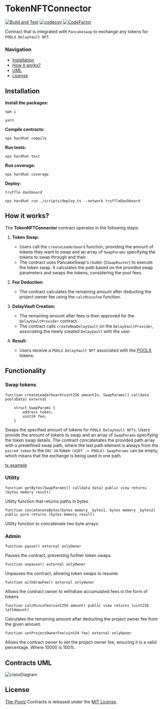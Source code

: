 # TokenNFTConnector
[![Build and Test](https://github.com/The-Poolz/TokenNFTConnector/actions/workflows/node.js.yml/badge.svg)](https://github.com/The-Poolz/TokenNFTConnector/actions/workflows/node.js.yml)
[![codecov](https://codecov.io/gh/The-Poolz/TokenNFTConnector/graph/badge.svg)](https://codecov.io/gh/The-Poolz/TokenNFTConnector)
[![CodeFactor](https://www.codefactor.io/repository/github/the-poolz/TokenNFTConnector/badge)](https://www.codefactor.io/repository/github/the-poolz/TokenNFTConnector)

Contract that is integrated with `Pancakeswap` to exchange any tokens for `POOLX DelayVault NFT`.

### Navigation

-   [Installation](#installation)
-   [How it works?](#how-it-works)
-   [UML](#contracts-uml)
-   [License](#license)

## Installation

**Install the packages:**

```console
npm i
```

```console
yarn
```

**Compile contracts:**

```console
npx hardhat compile
```

**Run tests:**

```console
npx hardhat test
```

**Run coverage:**

```console
npx hardhat coverage
```

**Deploy:**

```console
truffle dashboard
```

```console
npx hardhat run ./scripts/deploy.ts --network truffleDashboard
```

## How it works?

The **TokenNFTConnector** contract operates in the following steps:

1. **Token Swap:**

    - Users call the `createLeaderboard` function, providing the amount of tokens they want to swap and an array of `SwapParams` specifying the tokens to swap through and their.
    - The contract uses PancakeSwap's router (`ISwapRouter`) to execute the token swap. It calculates the path based on the provided swap parameters and swaps the tokens, considering the pool fees.

2. **Fee Deduction:**

    - The contract calculates the remaining amount after deducting the project owner fee using the `calcMinusFee` function.

3. **DelayVault Creation:**

    - The remaining amount after fees is then approved for the `DelayVaultProvider` contract.
    - The contract calls `createNewDelayVault` on the `DelayVaultProvider`, associating the newly created `DelayVault` with the user.

4. **Result:**
    - Users receive a `POOLX DelayVault NFT` associated with the [POOLX](https://bscscan.com/token/0xbaea9aba1454df334943951d51116ae342eab255) tokens.

## Functionality

### Swap tokens

```solidity
function createLeaderboard(uint256 amountIn, SwapParams[] calldata poolsData) external
```

```solidity
    struct SwapParams {
        address token;
        uint24 fee;
    }
```

Swaps the specified amount of tokens for `POOLX DelayVault NFTs`. Users provide the amount of tokens to swap and an array of `SwapParams` specifying the token swap details. The contract concatenates the provided path array with a predefined swap path, where the last path element is always from the `paired token` to the `ERC-20` token `(USDT -> POOLX)`. `SwapParams` can be empty, which means that the exchange is being used in one path.

[tx example](https://testnet.bscscan.com/tx/0x7fda3a05917d6449a10b93a215d4781afdbafb8498f70a67dfd107c5334e206d)

### Utility

```solidity
function getBytes(SwapParams[] calldata data) public view returns (bytes memory result)
```

Utility function that returns paths in bytes.

```solidity
function concatenateBytes(bytes memory _bytes1, bytes memory _bytes2) public pure returns (bytes memory result)
```

Utility function to concatenate two byte arrays.

### Admin

```solidity
function pause() external onlyOwner
```

Pauses the contract, preventing further token swaps.

```solidity
function unpause() external onlyOwner
```

Unpauses the contract, allowing token swaps to resume.

```solidity
function withdrawFee() external onlyOwner
```

Allows the contract owner to withdraw accumulated fees in the form of tokens.

```solidity
function calcMinusFee(uint256 amount) public view returns (uint256 leftAmount)
```

Calculates the remaining amount after deducting the project owner fee from the given amount.

```solidity
function setProjectOwnerFee(uint24 fee) external onlyOwner
```

Allows the contract owner to set the project owner fee, ensuring it is a valid percentage. Where 10000 is 100%.

## Contracts UML

![classDiagram](https://github.com/The-Poolz/LockDealNFT.DelayVaultProvider/assets/68740472/1610209b-61ce-41ac-9485-cb7d92e49235)

## License

[The-Poolz](https://poolz.finance/) Contracts is released under the [MIT License](https://github.com/The-Poolz/TokenNFTConnector/blob/master/LICENSE).
